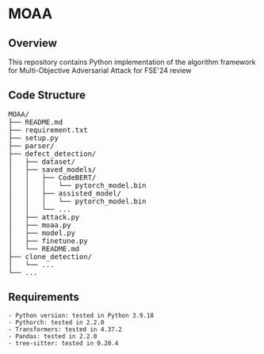 # MOAA

## Overview
This repository contains Python implementation of the algorithm framework for Multi-Objective Adversarial Attack for FSE'24 review

## Code Structure
<pre>
MOAA/
├── README.md
├── requirement.txt
├── setup.py
├── parser/
├── defect_detection/
│   ├── dataset/
│   ├── saved_models/
│   │   ├── CodeBERT/
│   │   │   └── pytorch_model.bin
│   │   ├── assisted_model/
│   │   │   └── pytorch_model.bin
│   │   └── ...
│   ├── attack.py
│   ├── moaa.py
│   ├── model.py
│   ├── finetune.py
│   └── README.md
├── clone_detection/
│   └── ...
└── ...
</pre>



## Requirements
    - Python version: tested in Python 3.9.18
    - Pythorch: tested in 2.2.0
    - Transformers: tested in 4.37.2
    - Pandas: tested in 2.2.0
    - tree-sitter: tested in 0.20.4